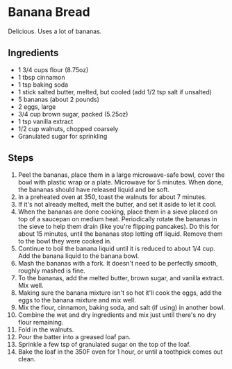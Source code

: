Banana Bread
=======================================
Delicious. Uses a lot of bananas.

Ingredients
-----------
* 1 3/4 cups flour (8.75oz)
* 1 tbsp cinnamon
* 1 tsp baking soda
* 1 stick salted butter, melted, but cooled (add 1/2 tsp salt if unsalted)
* 5 bananas (about 2 pounds)
* 2 eggs, large
* 3/4 cup brown sugar, packed (5.25oz)
* 1 tsp vanilla extract
* 1/2 cup walnuts, chopped coarsely
* Granulated sugar for sprinkling

Steps
-----
1. Peel the bananas, place them in a large microwave-safe bowl, cover the bowl with plastic wrap or a plate. Microwave for 5 minutes. When done, the bananas should have released liquid and be soft.
2. In a preheated oven at 350, toast the walnuts for about 7 minutes.
3. If it's not already melted, melt the butter, and set it aside to let it cool.
4. When the bananas are done cooking, place them in a sieve placed on top of a saucepan on medium heat. Periodically rotate the bananas in the sieve to help them drain (like you're flipping pancakes). Do this for about 15 minutes, until the bananas stop letting off liquid. Remove them to the bowl they were cooked in.
5. Continue to boil the banana liquid until it is reduced to about 1/4 cup. Add the banana liquid to the banana bowl.
6. Mash the bananas with a fork. It doesn't need to be perfectly smooth, roughly mashed is fine.
7. To the bananas, add the melted butter, brown sugar, and vanilla extract. Mix well.
8. Making sure the banana mixture isn't so hot it'll cook the eggs, add the eggs to the banana mixture and mix well.
9. Mix the flour, cinnamon, baking soda, and salt (if using) in another bowl.
10. Combine the wet and dry ingredients and mix just until there's no dry flour remaining.
11. Fold in the walnuts.
12. Pour the batter into a greased loaf pan.
13. Sprinkle a few tsp of granulated sugar on the top of the loaf.
14. Bake the loaf in the 350F oven for 1 hour, or until a toothpick comes out clean.